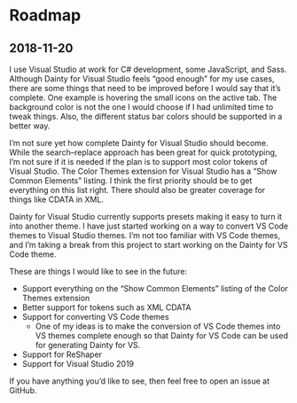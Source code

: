 # Roadmap

## 2018-11-20

I use Visual Studio at work for C# development, some JavaScript, and Sass. Although Dainty for Visual Studio feels “good enough” for my use cases, there are some things that need to be improved before I would say that it’s complete. One example is hovering the small icons on the active tab. The background color is not the one I would choose if I had unlimited time to tweak things. Also, the different status bar colors should be supported in a better way.

I’m not sure yet how complete Dainty for Visual Studio should become. While the search–replace approach has been great for quick prototyping, I’m not sure if it is needed if the plan is to support most color tokens of Visual Studio. The Color Themes extension for Visual Studio has a “Show Common Elements” listing. I think the first priority should be to get everything on this list right. There should also be greater coverage for things like CDATA in XML.

Dainty for Visual Studio currently supports presets making it easy to turn it into another theme. I have just started working on a way to convert VS Code themes to Visual Studio themes. I’m not too familiar with VS Code themes, and I’m taking a break from this project to start working on the Dainty for VS Code theme.

These are things I would like to see in the future:

- Support everything on the “Show Common Elements” listing of the Color Themes extension
- Better support for tokens such as XML CDATA
- Support for converting VS Code themes
  - One of my ideas is to make the conversion of VS Code themes into VS themes complete enough so that Dainty for VS Code can be used for generating Dainty for VS.
- Support for ReShaper
- Support for Visual Studio 2019

If you have anything you’d like to see, then feel free to open an issue at GitHub.
